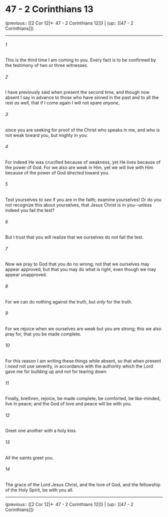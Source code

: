 # 47 - 2 Corinthians 13

(previous:: [[2 Cor 12|← 47 - 2 Corinthians 12]]) | (up:: [[47 - 2 Corinthians]])

***


###### 1 
This is the third time I am coming to you. Every fact is to be confirmed by the testimony of two or three witnesses. 

###### 2 
I have previously said when present the second time, and though now absent I say in advance to those who have sinned in the past and to all the rest _as well_, that if I come again I will not spare _anyone_, 

###### 3 
since you are seeking for proof of the Christ who speaks in me, and who is not weak toward you, but mighty in you. 

###### 4 
For indeed He was crucified because of weakness, yet He lives because of the power of God. For we also are weak in Him, yet we will live with Him because of the power of God _directed_ toward you. 

###### 5 
Test yourselves _to see_ if you are in the faith; examine yourselves! Or do you not recognize this about yourselves, that Jesus Christ is in you--unless indeed you fail the test? 

###### 6 
But I trust that you will realize that we ourselves do not fail the test. 

###### 7 
Now we pray to God that you do no wrong; not that we ourselves may appear approved, but that you may do what is right, even though we may appear unapproved. 

###### 8 
For we can do nothing against the truth, but _only_ for the truth. 

###### 9 
For we rejoice when we ourselves are weak but you are strong; this we also pray for, that you be made complete. 

###### 10 
For this reason I am writing these things while absent, so that when present I _need_ not use severity, in accordance with the authority which the Lord gave me for building up and not for tearing down. 

###### 11 
Finally, brethren, rejoice, be made complete, be comforted, be like-minded, live in peace; and the God of love and peace will be with you. 

###### 12 
Greet one another with a holy kiss. 

###### 13 
All the saints greet you. 

###### 14 
The grace of the Lord Jesus Christ, and the love of God, and the fellowship of the Holy Spirit, be with you all.

***

(previous:: [[2 Cor 12|← 47 - 2 Corinthians 12]]) | (up:: [[47 - 2 Corinthians]])
